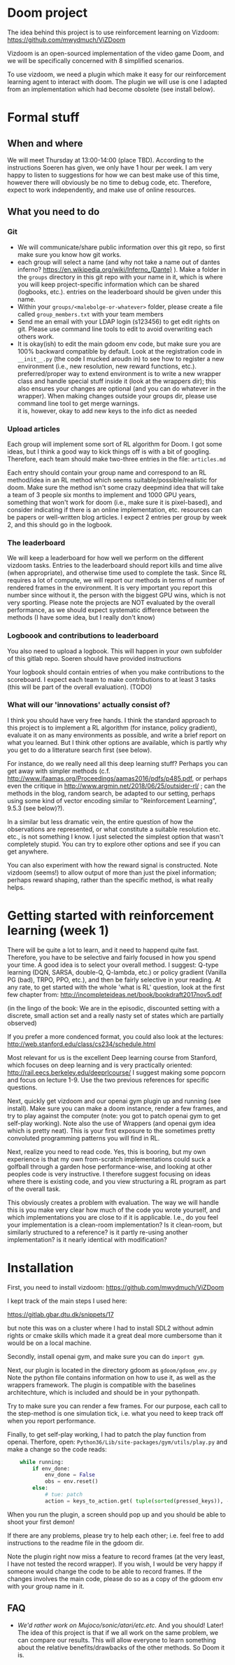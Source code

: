 # Doom project
The idea behind this project is to use reinforcement learning on Vizdoom: https://github.com/mwydmuch/ViZDoom 

Vizdoom is an open-sourced implementation of the video game Doom, and we will be specifically concerned with 8 simplified scenarios. 

To use vizdoom, we need a plugin which make it easy for our reinforcement learning agent to interact with doom. The plugin we will use is one I adapted from an implementation which had become obsolete (see install below).

# Formal stuff
## When and where
We will meet Thursday at 13:00-14:00 (place TBD). According to the instructions Soeren has given, we only have 1 hour per week. I am very happy to listen to suggestions for how we can best make use of this time, however there will obviously be no time to debug code, etc. Therefore, expect to work independently, and make use of online resources.

## What you need to do 

### Git
 - We will communicate/share public information over this git repo, so first make sure you know how git works.
 - each group will select a name (and why not take a name out of dantes inferno? https://en.wikipedia.org/wiki/Inferno_(Dante) ). Make a folder in the `groups` directory in this git repo with your name in it, which is where you will keep project-specific information which can be shared (logbooks, etc.). entries on the leaderboard should be given under this name.
 - Within your `groups/<malebolge-or-whatever>` folder, please create a file called `group_members.txt` with your team members
 - Send me an email with your LDAP login (s123456) to get edit rights on git. Please use command line tools to edit to avoid overwriting each others work.
 - It is okay(ish) to edit the main gdoom env code, but make sure you are 100% backward compatible by default. Look at the registration code in `__init__.py` (the code I mucked aroudn in) to see how to register a new environment (i.e., new resolution, new reward functions, etc.).  
 preferred/proper way to extend environment is to write a new wrapper class and handle special stuff inside it (look at the wrappers dir); this also ensures your changes are optional (and you can do whatever in the wrapper). When making changes outside your groups dir, please use command line tool to get merge warnings.  
 it is, however, okay to add new keys to the info dict as needed

### Upload articles
Each group will implement some sort of RL algorithm for Doom. I got some ideas, but I think a good way to kick things off is with a bit of googling. Therefore, each team should make two-three entries in the file: `articles.md`

Each entry should contain your group name and correspond to an RL method/idea in an RL method which seems suitable/possible/realistic for doom. Make sure the method isn't some crazy deepmind idea that will take a team of 3 people six months to implement and 1000 GPU years, something that won't work for doom (i.e., make sure it is pixel-based), and consider indicating if there is an online implementation, etc. resources can be papers or well-written blog articles. I expect 2 entries per group by week 2, and this should go in the logbook.

### The leaderboard
We will keep a leaderboard for how well we perform on the different vizdoom tasks. Entries to the leaderboard should report kills and time alive (when appropriate), and otherwise time used to complete the task. Since RL requires a lot of compute, we will report our methods in terms of number of rendered frames in the environment. It is very important you report this number since without it, the person with the biggest GPU wins, which is not very sporting. Please note the projects are NOT evaluated by the overall performance, as we should expect systematic difference between the methods (I have some idea, but I really don't know)

### Logboook and contributions to leaderboard
You also need to upload a logbook. This will happen in your own subfolder of this gitlab repo. Soeren should have provided instructions

Your logbook should contain entries of when you make contributions to the scoreboard. I expect each team to make contributions to at least 3 tasks (this will be part of the overall evaluation). (TODO)

### What will our 'innovations' actually consist of?
I think you should have very free hands. I think the standard approach to this project is to implement a RL algorithm (for instance, policy gradient), evaluate it on as many environments as possible, and write a brief report on what you learned. But I think other options are available, which is partly why you get to do a litterature search first (see below). 

For instance, do we really need all this deep learning stuff? Perhaps you can get away with simpler methods (c.f. http://www.ifaamas.org/Proceedings/aamas2016/pdfs/p485.pdf, or perhaps even the critique in http://www.argmin.net/2018/06/25/outsider-rl/ ; can the methods in the blog, random search, be adapted to our setting, perhaps using some kind of vector encoding similar to "Reinforcement Learning", 9.5.3 (see below)?). 

In a similar but less dramatic vein, the entire question of how the observations are represented, or what constitute a suitable resolution etc. etc., is not something I know. I just selected the simplest option that wasn't completely stupid. You can try to explore other options and see if you can get anywhere. 

You can also experiment with how the reward signal is constructed. Note vizdoom (seems!) to allow output of more than just the pixel information; perhaps reward shaping, rather than the specific method, is what really helps. 


# Getting started with reinforcement learning (week 1)
There will be quite a lot to learn, and it need to happend quite fast. Therefore, you have to be selective and fairly focused in how you spend your time. A good idea is to select your overall method. I suggest: Q-type learning (DQN, SARSA, double-Q, Q-lambda, etc.) or policy gradient (Vanilla PG (bad), TRPO, PPO, etc.), and then be fairly selective in your reading. 
At any rate, to get started with the whole 'what is RL' question, look at the first few chapter from:
 http://incompleteideas.net/book/bookdraft2017nov5.pdf

(in the lingo of the book: We are in the episodic, discounted setting with a discrete, small action set and a really nasty set of states which are partially observed)

If you prefer a more condenced format, you could also look at the lectures:
 http://web.stanford.edu/class/cs234/schedule.html

Most relevant for us is the excellent Deep learning course from Stanford, which focuses on deep learning and is very practically oriented:
http://rail.eecs.berkeley.edu/deeprlcourse/
I suggest making some popcorn and focus on lecture 1-9. Use the two previous references for specific questions.

Next, quickly get vizdoom and our openai gym plugin up and running (see install). Make sure you can make a doom instance, render a few frames, and try to play against the computer (note: you got to patch openai gym to get self-play working). Note also the use of Wrappers (and openai gym idea which is pretty neat). This is your first exposure to the sometimes pretty convoluted programming patterns you will find in RL.

Next, realize you need to read code. Yes, this is booring, but my own experience is that my own from-scratch implementations could suck a golfball through a garden hose performance-wise, and looking at other peoples code is very instructive. I therefore suggest focusing on ideas where there is existing code, and you view structuring a RL program as part of the overall task.

This obviously creates a problem with evaluation. The way we will handle this is you make very clear how much of the code you wrote yourself, and which implementations you are close to if it is applicable. I.e., do you feel your implementation is a clean-room implementation? Is it clean-room, but similarly structured to a reference? is it partly re-using another implementation? is it nearly identical with modification? 

# Installation
First, you need to install vizdoom:
https://github.com/mwydmuch/ViZDoom

I kept track of the main steps I used here:

https://gitlab.gbar.dtu.dk/snippets/17

but note this was on a cluster where I had to install SDL2 without admin rights or cmake skills which made it a great deal more cumbersome than it would be on a local machine. 

Secondly, install openai gym, and make sure you can do `import gym`. 

Next, our plugin is located in the directory gdoom as `gdoom/gdoom_env.py` Note the python file contains information on how to use it, as well as the wrappers framework. The plugin is compatible with the baselines architechture, which is included and should be in your pythonpath.

Try to make sure you can render a few frames. For our purpose, each call to the step-method is one simulation tick, i.e. what you need to keep track off when you report performance.

Finally, to get self-play working, I had to patch the play function from openai. Therfore, open: `Python36/Lib/site-packages/gym/utils/play.py` and make a change so the code reads:

```python
    while running:
        if env_done:
            env_done = False
            obs = env.reset()
        else:
            # tue: patch
            action = keys_to_action.get( tuple(sorted(pressed_keys)), -1)
```
When you run the plugin, a screen should pop up and you should be able to shoot your first demon!

If there are any problems, please try to help each other; i.e. feel free to add instructions to the readme file in the gdoom dir.

Note the plugin right now miss a feature to record frames (at the very least, I have not tested the record wrapper). If you wish, I would be very happy if someone would change the code to be able to record frames. If the changes involves the main code, please do so as a copy of the gdoom env with your group name in it.

## FAQ
 - *We'd rather work on Mujoco/sonic/atari/etc.etc.* 
  And you should! Later! The idea of this project is that if we all work on the same problem, we can compare our results. This will allow everyone to learn something about the relative benefits/drawbacks of the other methods. So Doom it is.
